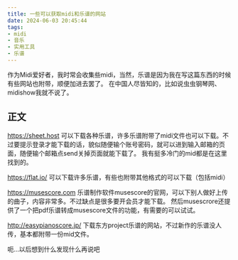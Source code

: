 ```yaml
---
title: 一些可以获取midi和乐谱的网站
date: 2024-06-03 20:45:44
tags:
- midi
- 音乐
- 实用工具
- 乐谱
---
```

作为Midi爱好者，我时常会收集些midi，当然，乐谱是因为我在写这篇东西的时候有些网站也附带，顺便加进去罢了。
在中国人尽皆知的，比如说虫虫钢琴网、midishow我就不说了。
## 正文
https://sheet.host
可以下载各种乐谱，许多乐谱附带了midi文件也可以下载。不过要提示登录才能下载的话，貌似随便输个账号密码，就可以进到输入邮箱的页面，随便输个邮箱点send关掉页面就能下载了。
我有挺多冷门的mid都是在这里找到的。

https://flat.io/
可以下载许多乐谱，有些也附带其他格式的可以下载（包括midi）

https://musescore.com
乐谱制作软件musescore的官网，可以下别人做好上传的曲子，内容非常多。不过缺点是很多要开会员才能下载。
然后musescrore还提供了一个把pdf乐谱转成musescore文件的功能，有需要的可以试试。

http://easypianoscore.jp/
下载东方project乐谱的网站，不过新作的乐谱没人传，基本都附带一份mid文件。

呃...以后想到什么发现什么再说吧